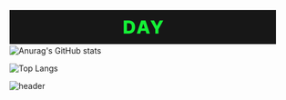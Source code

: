 ![header](standard.gif)
![Anurag's GitHub stats](https://github-readme-stats.vercel.app/api?username=oxicodine&layout=compact&theme=chartreuse-dark)

![Top Langs](https://github-readme-stats.vercel.app/api/top-langs/?username=combat845alt&theme=chartreuse-dark)

![header](second.gif)
